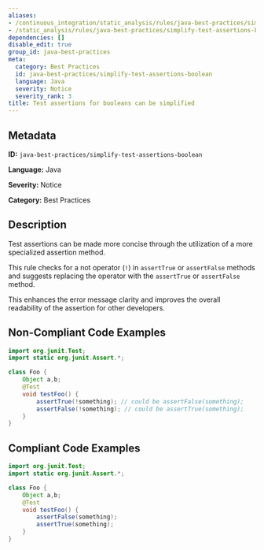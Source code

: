 ```yaml
---
aliases:
- /continuous_integration/static_analysis/rules/java-best-practices/simplify-test-assertions-boolean
- /static_analysis/rules/java-best-practices/simplify-test-assertions-boolean
dependencies: []
disable_edit: true
group_id: java-best-practices
meta:
  category: Best Practices
  id: java-best-practices/simplify-test-assertions-boolean
  language: Java
  severity: Notice
  severity_rank: 3
title: Test assertions for booleans can be simplified
---
```

<!--  SOURCED FROM https://github.com/DataDog/datadog-static-analyzer-rule-docs -->


## Metadata
**ID:** `java-best-practices/simplify-test-assertions-boolean`

**Language:** Java

**Severity:** Notice

**Category:** Best Practices

## Description
Test assertions can be made more concise through the utilization of a more specialized assertion method. 

This rule checks for a not operator (`!`) in `assertTrue` or `assertFalse` methods and suggests replacing the operator with the `assertTrue` or `assertFalse` method.

This enhances the error message clarity and improves the overall readability of the assertion for other developers.

## Non-Compliant Code Examples
```java
import org.junit.Test;
import static org.junit.Assert.*;

class Foo {
    Object a,b;
    @Test
    void testFoo() {
        assertTrue(!something); // could be assertFalse(something);
        assertFalse(!something); // could be assertTrue(something);
    }
}

```

## Compliant Code Examples
```java
import org.junit.Test;
import static org.junit.Assert.*;

class Foo {
    Object a,b;
    @Test
    void testFoo() {
        assertFalse(something);
        assertTrue(something);
    }
}

```
